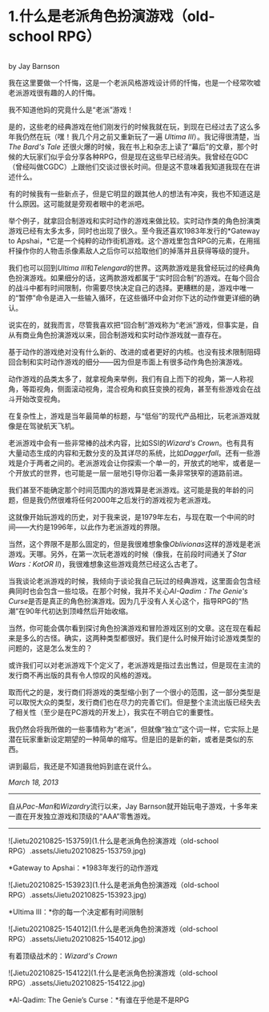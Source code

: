# 1.什么是老派角色扮演游戏（old-school RPG）

<iframe src="https://qiyukf.com/sdk/res/delegate.html?1629812084615" style="border: 0px; margin: 0px; padding: 0px; cursor: default !important; height: 0px; width: 0px;"></iframe>

by Jay Barnson

我在这里要做一个忏悔，这是一个老派风格游戏设计师的忏悔，也是一个经常吹嘘老派游戏很有趣的人的忏悔。

我不知道他妈的究竟什么是“老派”游戏！

是的，这些老的经典游戏在他们刚发行的时候我就在玩，到现在已经过去了这么多年我仍然在玩（嘿！我几个月之前又重新玩了一遍 *Ultima III*）。我记得很清楚，当*The Bard's Tale* 还很火爆的时候，我在书上和杂志上读了“幕后”的文章，那个时候的大玩家们似乎会分享各种RPG，但是现在这些早已经消失。我曾经在GDC（曾经叫做CGDC）上跟他们交谈过很长时间。但是这不意味着我知道我现在在讲述什么。

有的时候我有一些新点子，但是它明显的跟其他人的想法有冲突，我也不知道这是什么原因。这可能就是旁观者眼中的老派吧。

举个例子，就拿回合制游戏和实时动作的游戏来做比较。实时动作类的角色扮演类游戏已经有太多太多，同时也出现了很久。至今我还喜欢1983年发行的*Gateway to Apshai，*它是一个纯粹的动作街机游戏。这个游戏里包含RPG的元素，在用摇杆操作你的人物击杀像素敌人之后你可以拾取他们的掉落并且获得等级的提升。

我们也可以回到*Ultima III*和*Telengard*的世界。这两款游戏是我曾经玩过的经典角色扮演游戏。如果细分的话，这两款游戏都属于“实时回合制”的游戏。在每个回合的战斗中都有时间限制，你需要尽快决定自己的选择。更糟糕的是，游戏中唯一的“暂停”命令是进入一些输入循环，在这些循环中会对你下达的动作做更详细的确认。

说实在的，就我而言，尽管我喜欢把“回合制”游戏称为“老派”游戏，但事实是，自从有商业角色扮演游戏以来，回合制游戏和实时动作游戏就一直存在。

基于动作的游戏绝对没有什么新的、改进的或者更好的内核。也没有技术限制阻碍回合制和实时动作游戏的细分——因为但是市面上有很多动作角色扮演游戏。

动作游戏的品类太多了，就拿视角来举例，我们有自上而下的视角，第一人称视角，等距视角，侧面滚动视角，混合视角和疯狂变换的视角，甚至有些游戏会在战斗开始改变视角。

在复杂性上，游戏是当年最简单的标题，与“低俗”的现代产品相比，玩老派游戏就像是在驾驶航天飞机。

老派游戏中会有一些非常棒的战术内容，比如SSI的*Wizard‘s Crown*。也有具有大量动态生成的内容和无数分支的及其详尽的系统，比如*Daggerfall*。还有一些游戏是介于两者之间的。老派游戏会让你探索一个单一的，开放式的地牢，或者是一个开放式的世界，也可能是一层一层地引导你沿着一条非常狭窄的道路前进。

我们甚至不能确定那个时间范围内的游戏算是老派游戏。这可能是我的年龄的问题，但是我仍然很难将任何2000年之后发行的游戏视为老派游戏。

这就像开始玩游戏的历史，对于我来说，是1979年左右，与现在取一个中间的时间——大约是1996年，以此作为老派游戏的界限。

当然，这个界限不是那么固定的，但是我很难想象像*Oblivionas*这样的游戏是老派游戏。天哪。另外，在第一次玩老游戏的时候（像我，在前段时间通关了*Star Wars：KotOR II*)，我很难想象这些游戏竟然已经这么古老了。

当我谈论老派游戏的时候，我倾向于谈论我自己玩过的经典游戏，这里面会包含经典同时也会包含一些垃圾。在那个时候，我并不关心*AI-Qadim：The Genie's Curse*是否是真正的角色扮演游戏。因为几乎没有人关心这个，指导RPG的“热潮”在90年代初达到顶峰然后开始收缩。

当然，你可能会偶尔看到探讨角色扮演游戏和冒险游戏区别的文章。这在现在看起来是多么的古怪。确实，这两种类型都很好。我们是什么时候开始讨论游戏类型的问题的，这是怎么发生的？

或许我们可以对老派游戏下个定义了，老派游戏是指过去出售过，但是现在主流的发行商不再出版的具有令人惊叹的风格的游戏。

取而代之的是，发行商们将游戏的类型缩小到了一个很小的范围，这一部分类型是可以取悦大众的类型，发行商们也在尽力的完善它们。但是整个主流出版已经失去了相关性（至少是在PC游戏的开发上），我实在不明白它的重要性。

我仍然会将我所做的一些事情称为“老派”，但就像“独立”这个词一样，它实际上是潜在玩家重新设定期望的一种简单的缩写。但是旧的是新的新，或者是类似的东西。

讲到最后，我还是不知道我他妈到底在说什么。

*March 18, 2013*

------

自从*Pac-Man*和*Wizardry*流行以来，Jay Barnson就开始玩电子游戏，十多年来一直在开发独立游戏和顶级的“AAA”零售游戏。

------

![Jietu20210825-153759](1.什么是老派角色扮演游戏（old-school RPG）.assets/Jietu20210825-153759.jpg)

*Gateway to Apshai：*1983年发行的动作游戏

![Jietu20210825-153923](1.什么是老派角色扮演游戏（old-school RPG）.assets/Jietu20210825-153923.jpg)

*Ultima III：*你的每一个决定都有时间限制

![Jietu20210825-154012](1.什么是老派角色扮演游戏（old-school RPG）.assets/Jietu20210825-154012.jpg)

有着顶级战术的：*Wizard's Crown*

![Jietu20210825-154122](1.什么是老派角色扮演游戏（old-school RPG）.assets/Jietu20210825-154122.jpg)

*Al-Qadim: The Genie’s Curse：*有谁在乎他是不是RPG

